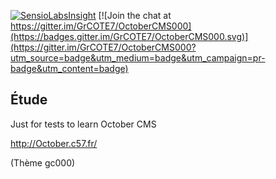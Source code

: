 
[![SensioLabsInsight](https://insight.sensiolabs.com/projects/98a463e5-cf2f-4b42-9d3a-6b0592d7a6bf/mini.png)](https://insight.sensiolabs.com/projects/98a463e5-cf2f-4b42-9d3a-6b0592d7a6bf)
[![Join the chat at https://gitter.im/GrCOTE7/OctoberCMS000](https://badges.gitter.im/GrCOTE7/OctoberCMS000.svg)](https://gitter.im/GrCOTE7/OctoberCMS000?utm_source=badge&utm_medium=badge&utm_campaign=pr-badge&utm_content=badge)

Étude
-------------------------------
Just for tests to learn October CMS

http://October.c57.fr/

(Thème gc000)
